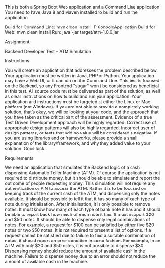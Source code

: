 This is both a Spring Boot Web application and a Command Line application
You need to have Java 8 and Maven installed to build and run the application

Build for Command Line: mvn clean install -P ConsoleApplication
Build for Web:          mvn clean install
Run: java -jar target/atm-1.0.0.jar


Assignment:

Backend Developer Test – ATM Simulation

Instructions

You will create an application that addresses the problem described below. 
Your application must be written in Java, PHP or Python. 
Your application may have a Web UI, or it can run on the Command Line. This test is focused on the Backend, so any Frontend "sugar" won't be considered as beneficial in this test.
All source code must be delivered as part of the solution, as well as clear instructions on how to build and run your application. 
Your application and instructions must be targeted at either the Linux or Mac platform (not Windows).
If you are not able to provide a completely working solution, that's okay, we will be looking at your code, and the approach that you have taken as the critical part of the assessment.
Evidence of a true Test Driven Development approach will be highly regarded. 
Correct use of appropriate design patterns will also be highly regarded.
Incorrect user of design patterns, or tests that add no value will be considered a negative.
If you are using libraries and or frameworks, please provide a small explanation of the library/framework, and why they added value to your solution.
Good luck.

Requirements

We need an application that simulates the Backend logic of a cash dispensing Automatic Teller Machine (ATM). 
Of course the application is not required to distribute money, but it should be able to simulate and report the out come of people requesting money. 
This simulation will not require any authentication or PIN to access the ATM. 
Rather it is to be focused on keeping track of the current cash of the ATM, and dispensing only the notes available.
It should be possible to tell it that it has so many of each type of note during initialisation. After initialisation, it is only possible to remove notes.
It must know how many of each type of bank note it has and it should be able to report back how much of each note it has.
It must support $20 and $50 notes.
It should be able to dispense only legal combinations of notes. For example, a request for $100 can be satisfied by either five $20 notes or two $50 notes. It is not required to present a list of options.
If a request cannot be satisfied due to failure to find a suitable combination of notes, it should report an error condition in some fashion. For example, in an ATM with only $20 and $50 notes, it is not possible to dispense $30. 
Dispensing money should reduce the amount of available cash in the machine. 
Failure to dispense money due to an error should not reduce the amount of available cash in the machine.

